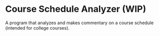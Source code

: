 # Course Schedule Analyzer (WIP)
A program that analyzes and makes commentary on a course schedule (intended for college courses).

